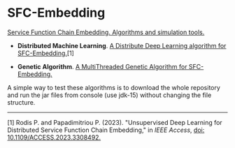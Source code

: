 # SFC-Embedding

[Service Function Chain Embedding. Algorithms and simulation tools.](https://rodispantelis.github.io/SFC-Embedding/)

* **Distributed Machine Learning**. [A Distribute Deep Learning algorithm for SFC-Embedding.](https://github.com/rodispantelis/SFC-Embedding/tree/main/Distributed-DeepLearning)[1]

* **Genetic Algorithm**. [A MultiThreaded Genetic Algorithm for SFC-Embedding.](https://github.com/rodispantelis/SFC-Embedding/tree/main/Genetic_Algorithm/)

A simple way to test these algorithms is to download the whole repository and run the jar files from console (use jdk-15) without changing the file structure.

---
[1] Rodis P. and Papadimitriou P. (2023). "Unsupervised Deep Learning for Distributed Service Function Chain Embedding," 
in *IEEE Access*, [doi: 10.1109/ACCESS.2023.3308492.](https://doi.org/10.1109/ACCESS.2023.3308492)